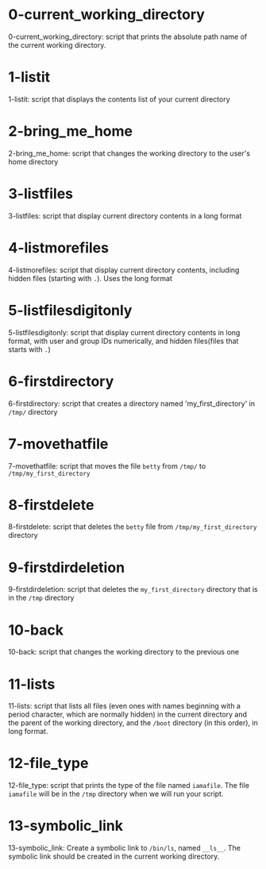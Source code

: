 # 0-current_working_directory

0-current_working_directory: script that prints the absolute path name of the current working directory.

# 1-listit

1-listit: script that displays the contents list of your current directory

# 2-bring_me_home

2-bring_me_home: script that changes the working directory to the user's home directory

# 3-listfiles

3-listfiles: script that display current directory contents in a long format

# 4-listmorefiles

4-listmorefiles: script that display current directory contents, including hidden files (starting with `.`). Uses the long format

# 5-listfilesdigitonly

5-listfilesdigitonly: script that display current directory contents in long format, with user and group IDs numerically, and hidden files(files that starts with `.`)

# 6-firstdirectory

6-firstdirectory: script that creates a directory named 'my_first_directory' in `/tmp/` directory

# 7-movethatfile

7-movethatfile: script that moves the file `betty` from `/tmp/` to `/tmp/my_first_directory`

# 8-firstdelete

8-firstdelete: script that deletes the `betty` file from `/tmp/my_first_directory` directory

# 9-firstdirdeletion

9-firstdirdeletion: script that deletes the `my_first_directory` directory that is in the `/tmp` directory

# 10-back

10-back: script that changes the working directory to the previous one

# 11-lists

11-lists: script that lists all files (even ones with names beginning with a period character, which are normally hidden) in the current directory and the parent of the working directory, and the `/boot` directory (in this order), in long format.

# 12-file_type

12-file_type: script that prints the type of the file named `iamafile`. The file `iamafile` will be in the `/tmp` directory when we will run your script.

# 13-symbolic_link

13-symbolic_link: Create a symbolic link to `/bin/ls`, named `__ls__`. The symbolic link should be created in the current working directory.

